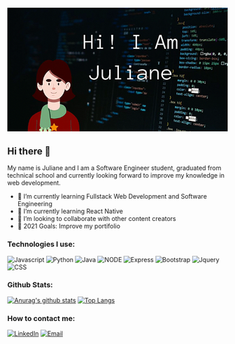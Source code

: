 ![header](header.gif)

## Hi there 👋

My name is Juliane and I am a Software Engineer student, graduated from technical school and currently looking forward to improve my knowledge in web development. 

- 🌱 I’m currently learning Fullstack Web Development and Software Engineering
- 📕 I’m currently learning React Native
- 👯 I’m looking to collaborate with other content creators
- 🥅 2021 Goals: Improve my portifolio

### Technologies I use:

![Javascript](https://img.shields.io/badge/JavaScript-F7DF1E?style=for-the-badge&logo=javascript&logoColor=black) ![Python](https://img.shields.io/badge/Python-3776AB?style=for-the-badge&logo=python&logoColor=white) ![Java](https://img.shields.io/badge/Java-ED8B00?style=for-the-badge&logo=java&logoColor=white) ![NODE](https://img.shields.io/badge/Node.js-43853D?style=for-the-badge&logo=node.js&logoColor=white) ![Express](	https://img.shields.io/badge/Express.js-404D59?style=for-the-badge) ![Bootstrap](	https://img.shields.io/badge/Bootstrap-563D7C?style=for-the-badge&logo=bootstrap&logoColor=white) ![Jquery](https://img.shields.io/badge/jQuery-0769AD?style=for-the-badge&logo=jquery&logoColor=white) ![CSS](	https://img.shields.io/badge/CSS3-1572B6?style=for-the-badge&logo=css3&logoColor=white)

### Github Stats:
[![Anurag's github stats](https://github-readme-stats.vercel.app/api?username=julianesouza&show_icons=true&theme=buefy)](https://github.com/anuraghazra/github-readme-stats)  [![Top Langs](https://github-readme-stats.vercel.app/api/top-langs/?username=julianesouza&theme=buefy)](https://github.com/anuraghazra/github-readme-stats)


### How to contact me:

[![LinkedIn](https://img.shields.io/badge/LinkedIn-0077B5?style=for-the-badge&logo=linkedin&logoColor=white)](https://www.linkedin.com/in/juliane-souza-498029198/) [![Email](https://img.shields.io/badge/Gmail-D14836?style=for-the-badge&logo=gmail&logoColor=white)](mailto:julianesouza.pro@gmail.com)
